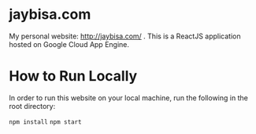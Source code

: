 # jaybisa.com

My personal website: http://jaybisa.com/ . This is a ReactJS application hosted on Google Cloud App Engine.

# How to Run Locally

In order to run this website on your local machine, run the following in the root directory:

`npm install`
`npm start`
